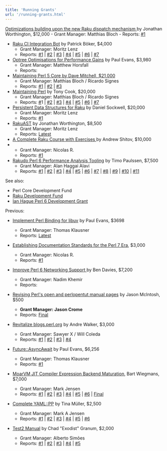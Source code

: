 ```yaml
---
title: 'Running Grants'
url: '/running-grants.html'
---
```


[Optimizations building upon the new Raku dispatch
mechanism](https://news.perlfoundation.org/post/grant_proposal_raku_dispatch_optimizations)[ ](https://news.perlfoundation.org/post/grant_proposal_raku_ci_integration_bot)by Jonathan
Worthington, \$12,000 - Grant Manager: Matthias Bloch - Reports:
[#1](https://news.perlfoundation.org/post/jonathan-raku-2021-11)

- [Raku CI Integration
  Bot](https://news.perlfoundation.org/post/grant_proposal_raku_ci_integration_bot)
  by Patrick Böker, \$4,000
  - Grant Manager: Moritz Lenz
  - Reports:
    [#1](https://news.perlfoundation.org/post/grant-raku-ci-bot-2021-03) \|
    [#2](https://news.perlfoundation.org/post/raku-ci-bot-grant-2021-04) \|
    [#3](https://news.perlfoundation.org/post/raku-ci-bot-grant-2021-06) \|
    [#4](https://news.perlfoundation.org/post/raku-ci-bot-grant-report-2021-07) \|
    [#5](https://news.perlfoundation.org/post/2021-09-raku-ci-bot-grant-report) \|
    [#6](https://news.perlfoundation.org/post/2021-10-raku-ci-bot-grant-update) \|
    [#7](https://news.perlfoundation.org/post/grant-report-raku-ci-bot-2022-01)
- [Optree Optimisations for Performance
  Gains](https://news.perlfoundation.org/post/grant_proposal_optree_optimisation_paul_evans)
  by Paul Evans, \$3,980
  - Grant Manager: Matthew Horsfall
  - Reports:
- [Maintaining Perl 5 Core by Dave Mitchell,
  \$21,000](https://news.perlfoundation.org/post/grant_proposal_maintaining_perl_5_dave_mitchell)
  - Grant Manager: Matthias Bloch / Ricardo Signes
  - Reports:
    [#1](https://news.perlfoundation.org/post/maintaining_perl_5_dave_mitchell_july_2021) \|
    [#2](https://news.perlfoundation.org/post/maintaining_perl5_core_dave_mitchell_aug_2021) \|
    [#3](https://news.perlfoundation.org/post/maintaining_perl5_core_dave_mitchell_aug_2021)
- [Maintaining
  Perl](https://news.perlfoundation.org/post/grant_proposal_maintaining_perl) by
  Tony Cook, \$20,000
  - Grant Manager: Matthias Bloch / Ricardo Signes
  - Reports: [\#](https://news.perlfoundation.org/post/maintaining_perl_5_march_report)1
    \| [#2](https://news.perlfoundation.org/post/tony-2021-04) \| [#3](https://news.perlfoundation.org/post/maintaining_perl_may_2021) \| [#4](https://news.perlfoundation.org/post/maintaining_perl_5_june_2021_tony_cook) \| [#5](https://news.perlfoundation.org/post/maintaining_perl5_tony_cook_aug_2021)
    \| [#6](https://news.perlfoundation.org/post/maintaining_perl5_tony_cook_sept_2021) \|
    [#7](https://news.perlfoundation.org/post/maintaining_perl5_tony_cook_oct_2021)
- [Persistent Data Structures for
  Raku](https://news.perlfoundation.org/post/grant_proposal_persistent_data_structures_for_raku) by
  Daniel Sockwell, \$20,000
  - Grant Manager: Moritz Lenz
  - Reports:
    [#1](https://news.perlfoundation.org/post/sockwell-raku-persisent-data-structures)
- [RakuAST](https://news.perlfoundation.org/post/gp_rakuast) by
  Jonathan Worthington, \$8,500
  - Grant Manager: Moritz Lenz
  - Reports:
    [Latest](https://news.perlfoundation.org/post/2022-02-raku-ast-grant)
- [A Complete Raku Course with
  Exercises ](http://news.perlfoundation.org/2019/06/grant-proposal-a-complete-perl.html)by
  Andrew Shitov, \$10,000
- - Grant Manager: Nicolas R.
  - Reports: [#1](https://news.perlfoundation.org/post/rakucourse1)
- [Rakudo Perl 6 Performance Analysis
  Tooling](rakudo-perl-6-performance-analysis-tooling.html) by
  Timo Paulssen, \$7,500
  - Grant Manager: Alan Haggai Alavi
  - Reports:
    [#1](http://news.perlfoundation.org/2018/03/rakudo-perl-6-performance-anal.html) \|
    [#2](http://news.perlfoundation.org/2018/07/rakudo-perl-6-performance-anal-1.html)
    \|
    [#3](http://news.perlfoundation.org/2018/07/rakudo-perl-6-performance-anal-2.html)
    \|
    [#4](http://news.perlfoundation.org/2018/09/rakudo-perl-6-performance-anal-3.html)
    \|
    [#5](http://news.perlfoundation.org/2018/11/rakudo-perl-6-performance-anal-4.html)
    \|
    [#6](http://news.perlfoundation.org/2018/11/rakudo-perl-6-performance-anal-5.html)
    \|
    [#7](http://news.perlfoundation.org/2019/01/rakudo-perl-6-performance-anal-6.html)
    \|
    [#8](http://news.perlfoundation.org/2019/03/rakudo-perl-6-performance-anal-7.html)
    \|
    [#9](http://news.perlfoundation.org/2019/04/rakudo-perl-6-performance-anal-8.html)
    \|
    [#10](http://news.perlfoundation.org/2019/06/rakudo-perl-6-performance-anal-9.html) \| [#11](http://news.perlfoundation.org/2019/09/rakudo-perl-6-performance-anal-10.html)

See also:

- Perl Core Development Fund
- [Raku Development Fund](raku-development-fund.html)
- [Ian Hague Perl 6 Development Grant](index.html)

Previous:

- [Implement Perl Binding for
  libuv](https://news.perlfoundation.org/post/gp-perl5bindinguv) by
  Paul Evans, \$3698

  - Grant Manager: Thomas Klausner
  - Reports:
    [Latest](https://news.perlfoundation.org/post/grant-report-libuv-2021-03)

- [Establishing Documentation Standards for the Perl 7
  Era](https://news.perlfoundation.org/post/grant_proposal_documentation_standards_perl7),
  \$3,000
  - Grant Manager: Nicolas R.
  - Reports:
    [#1](https://news.perlfoundation.org/post/final_grant_report_establishing_documentation_standards_perl7_october_2020)
- [Improve Perl 6 Networking
  Support ](http://news.perlfoundation.org/2018/12/grant-proposal-improve-perl-6-.html)by
  Ben Davies, \$7,200
  - Grant Manager: Nadim Khemir
  - Reports:
- [Revising Perl\'s open and perlopentut manual
  pages](https://news.perlfoundation.org/post/final_grant_report_establishing_documentation_standards_perl7_october_2020) by
  Jason McIntosh, \$500
  - **Grant Manager: Jason Crome**
  - Reports:
    [Final](https://news.perlfoundation.org/post/final_report_jason_mcintosh)
- [Revitalize
  blogs.perl.org](http://news.perlfoundation.org/2017/06/grant-proposal-revitalize-blog-1.html) by
  Andre Walker, \$3,000

  - Grant Manager: Sawyer X / Will Coleda
  - Reports: [#1](http://news.perlfoundation.org/2019/01/grant-report-revitalize-blogsp.html) \| [#2](http://news.perlfoundation.org/2019/01/grant-report-revitalize-blogsp-1.html) \| [#3](https://news.perlfoundation.org/post/revitalize_blogsperlorg_-_stat) \| [#4](https://news.perlfoundation.org/post/gc-rbpo-update)

- [Future::AsyncAwait](http://news.perlfoundation.org/2018/10/grant-proposal-futureasyncawai.html) by
  Paul Evans, \$6,256
  - Grant Manager: Thomas Klausner
  - Reports: [#1](https://leonerds-code.blogspot.com/2019/04/awaiting-future.html)
- [MoarVM JIT Compiler Expression Backend
  Maturation](http://news.perlfoundation.org/2018/10/grant-proposal-moarvm-jit-comp.html),
  Bart Wiegmans, \$7,000

  - Grant Manager: Mark Jensen
  - Reports: [#1](https://news.perlfoundation.org/post/grant_report_-_moarvm_jit_comp) \| [#2](https://news.perlfoundation.org/post/grant_report_-_moarvm_jit_comp_1) \| [#3](https://news.perlfoundation.org/post/grant_report_-_moarvm_jit_comp_2) \| [#4](https://news.perlfoundation.org/post/grant_report_-_moarvm_jit_comp_3) \| [#5](https://news.perlfoundation.org/post/grant_report_-_moarvm_jit_comp_4) \| [#6](https://news.perlfoundation.org/post/grant_report_-_moarvm_jit_comp_5) \|
    [Final](https://news.perlfoundation.org/post/final_grant_report_-_moarvm_ji)

- [Complete
  YAML::PP](complete-yamlpp.html) by
  Tina Müller, \$2,500
  - Grant Manager: Mark A Jensen
  - Reports: [#1](complete-yamlpp-report-1.html) \| [#2](complete-yamlpp-report-2.html) \| [#3](complete-yamlpp-report-3.html) \| [#4](complete-yamlpp-report-4.html) \| [#5](complete-yamlpp-report-5.html) \|
    [#6](complete-yamlpp-report-6.html)
- [Test2 Manual](test2-manual.html) by Chad \"Exodist\" Granum,
  \$2,000
  - Grant Manager: Alberto Simões
  - Reports: [#1](test2-manual-report-1.html) \| [#2](test2-manual-report-2.html) \| [#3](test2-manual-report-3.html) \| [#4](test2-manual-report-4.html) \| [#5](test2-manual-report-5.html)
